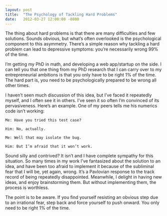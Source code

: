```yaml
---
layout: post
title:  "The Psychology of Tackling Hard Problems"
date:   2012-03-27 12:00:00 -0800
---
```


The thing about hard problems is that there are many difficulties and few solutions. Sounds obvious, but what’s often overlooked is the psychological component to this asymmetry. There’s a simple reason why tackling a hard problem can lead to depressive symptoms: you’re necessarily wrong 99% of the time.

I’m getting my PhD in math, and developing a web app/startup on the side. I can tell you that one thing from my PhD research that I can carry over to my entrepreneurial ambitions is that you only have to be right 1% of the time. The hard part is, you need to be psychologically prepared to be wrong all other times.

I haven’t seen much discussion of this idea, but I’ve faced it repeatedly myself, and I often see it in others. I’ve seen it so often I’m convinced of its pervasiveness. Here’s an example. One of my peers tells me his numerics code isn’t working:

```
Me: Have you tried this test case?

Him: No, actually.

Me: Well that may isolate the bug.

Him: But I’m afraid that it won’t work.
```

Sound silly and contrived? It isn’t and I have complete sympathy for this situation. So many times in my work I’ve fantasized about the solution to an idea, and have been too afraid to implement it because of the subliminal fear that I will be, yet again, wrong. It’s a Pavlovian response to the track record of being repeatedly disappointed. Meanwhile, I delight in having new ideas, and enjoy brainstorming them. But without implementing them, the process is worthless.

The point is to be aware. If you find yourself resisting an obvious step due to an irrational fear, step back and force yourself to push onward. You only need to be right 1% of the time.